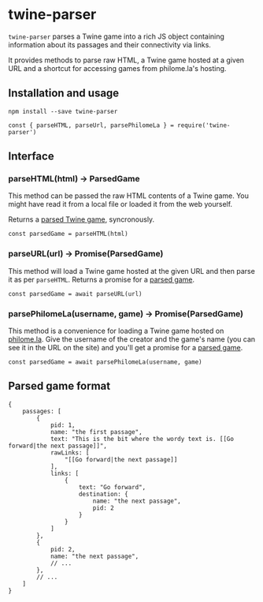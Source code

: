 # twine-parser

`twine-parser` parses a Twine game into a rich JS object containing
information about its passages and their connectivity via links.

It provides methods to parse raw HTML, a Twine game hosted at a given
URL and a shortcut for accessing games from philome.la's hosting.

## Installation and usage

```
npm install --save twine-parser
```

```
const { parseHTML, parseUrl, parsePhilomeLa } = require('twine-parser')
```

## Interface

### parseHTML(html) -> ParsedGame

This method can be passed the raw HTML contents of a Twine game. You might
have read it from a local file or loaded it from the web yourself.

Returns a [parsed Twine game](#parsed-game-format), syncronously.

```
const parsedGame = parseHTML(html)
```

### parseURL(url) -> Promise(ParsedGame)

This method will load a Twine game hosted at the given URL and then parse it
as per `parseHTML`. Returns a promise for a [parsed game](#parsed-game-format).

```
const parsedGame = await parseURL(url)
```

### parsePhilomeLa(username, game) -> Promise(ParsedGame)

This method is a convenience for loading a Twine game hosted on
[philome.la](http://philome.la). Give the username of the creator and the
game's name (you can see it in the URL on the site) and you'll get a promise for
a [parsed game](#parsed-game-format).

```
const parsedGame = await parsePhilomeLa(username, game)
```

## Parsed game format

```
{
    passages: [
        {
            pid: 1,
            name: "the first passage",
            text: "This is the bit where the wordy text is. [[Go forward|the next passage]]",
            rawLinks: [
                "[[Go forward|the next passage]]
            ],
            links: [
                {
                    text: "Go forward",
                    destination: {
                        name: "the next passage",
                        pid: 2
                    }
                }
            ]
        },
        {
            pid: 2,
            name: "the next passage",
            // ...
        },
        // ...
    ]
}
```
